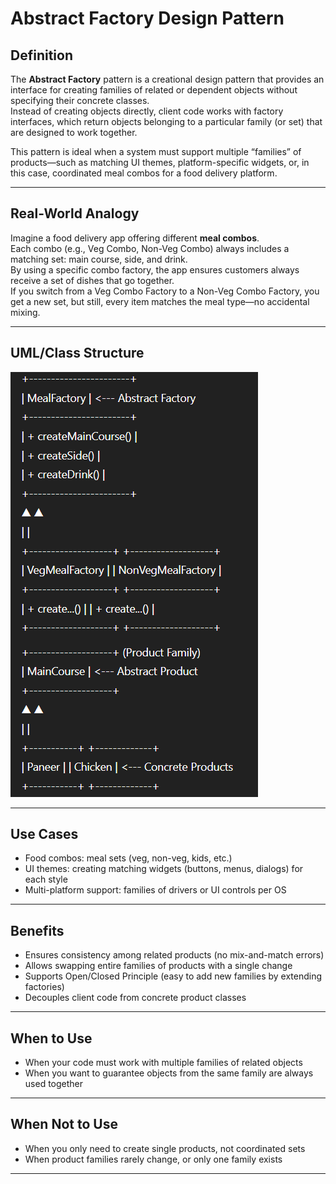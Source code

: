 # Abstract Factory Design Pattern

## Definition

The **Abstract Factory** pattern is a creational design pattern that provides an interface for creating families of related or dependent objects without specifying their concrete classes.  
Instead of creating objects directly, client code works with factory interfaces, which return objects belonging to a particular family (or set) that are designed to work together.

This pattern is ideal when a system must support multiple “families” of products—such as matching UI themes, platform-specific widgets, or, in this case, coordinated meal combos for a food delivery platform.

---

## Real-World Analogy

Imagine a food delivery app offering different **meal combos**.  
Each combo (e.g., Veg Combo, Non-Veg Combo) always includes a matching set: main course, side, and drink.  
By using a specific combo factory, the app ensures customers always receive a set of dishes that go together.  
If you switch from a Veg Combo Factory to a Non-Veg Combo Factory, you get a new set, but still, every item matches the meal type—no accidental mixing.

---

## UML/Class Structure

![Abstract UML](image.png)


---

## Use Cases

- Food combos: meal sets (veg, non-veg, kids, etc.)
- UI themes: creating matching widgets (buttons, menus, dialogs) for each style
- Multi-platform support: families of drivers or UI controls per OS

---

## Benefits

- Ensures consistency among related products (no mix-and-match errors)
- Allows swapping entire families of products with a single change
- Supports Open/Closed Principle (easy to add new families by extending factories)
- Decouples client code from concrete product classes

---

## When to Use

- When your code must work with multiple families of related objects
- When you want to guarantee objects from the same family are always used together

---

## When Not to Use

- When you only need to create single products, not coordinated sets
- When product families rarely change, or only one family exists

---
